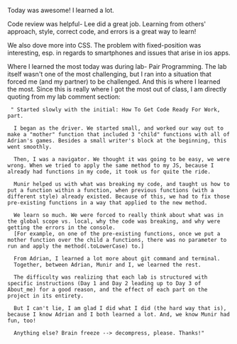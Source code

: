 Today was awesome! I learned a lot.

Code review was helpful- Lee did a great job. Learning from others' approach, style, correct code, and errors is a great way to learn!

We also dove more into CSS. The problem with fixed-position was interesting, esp. in regards to smartphones and issues that arise in ios apps.

Where I learned the most today was during lab- Pair Programming. The lab itself wasn't one of the most challenging, but I ran into a situation that forced me (and my partner) to be challenged. And this is where I learned the most. Since this is really where I got the most out of class, I am directly quoting from my lab comment section:

     " Started slowly with the initial: How To Get Code Ready For Work, part.
      
      I began as the driver. We started small, and worked our way out to make a "mother" function that included 3 "child" functions with all of Adrian's games. Besides a small writer's block at the beginning, this went smoothly.
      
      Then, I was a navigator. We thought it was going to be easy, we were wrong. When we tried to apply the same method to my JS, because I already had functions in my code, it took us for quite the ride.
      
      Munir helped us with what was breaking my code, and taught us how to put a function within a function, when previous functions (with a different style) already existed. Because of this, we had to fix those pre-existing functions in a way that applied to the new method.
      
      We learn so much. We were forced to really think about what was in the global scope vs. local, why the code was breaking, and why were getting the errors in the console.
      [For example, on one of the pre-existing functions, once we put a mother function over the child a functions, there was no parameter to run and apply the method(.toLowerCase) to.]
      
      From Adrian, I learned a lot more about git command and terminal.
      Together, between Adrian, Munir and I, we learned the rest.
      
      The difficulty was realizing that each lab is structured with specific instructions (Day 1 and Day 2 leading up to Day 3 of About_me) for a good reason, and the effect of each part on the project in its entirety. 
      
      But I can't lie, I am glad I did what I did (the hard way that is), because I know Adrian and I both learned a lot. And, we know Munir had fun, too!
      
      Anything else? Brain freeze --> decompress, please. Thanks!"
